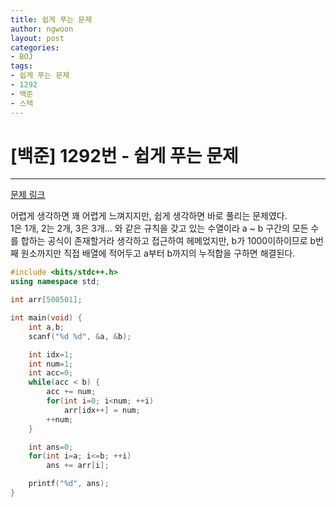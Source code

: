 ```yaml
---
title: 쉽게 푸는 문제
author: ngwoon
layout: post
categories:
- BOJ
tags:
- 쉽게 푸는 문제
- 1292
- 백준
- 스택
---
```


# [백준] 1292번 - 쉽게 푸는 문제
- - -

[문제 링크](https://www.acmicpc.net/problem/1292)

어렵게 생각하면 꽤 어렵게 느껴지지만, 쉽게 생각하면 바로 풀리는 문제였다.<br/>
1은 1개, 2는 2개, 3은 3개... 와 같은 규칙을 갖고 있는 수열이라 a ~ b 구간의 모든 수를 합하는 공식이 존재할거라 생각하고 접근하여 헤메었지만, b가 1000이하이므로 b번째 원소까지만 직접 배열에 적어두고 a부터 b까지의 누적합을 구하면 해결된다.

```cpp
#include <bits/stdc++.h>
using namespace std;

int arr[500501];

int main(void) {
    int a,b;
    scanf("%d %d", &a, &b);

    int idx=1;
    int num=1;
    int acc=0;
    while(acc < b) {
        acc += num;
        for(int i=0; i<num; ++i)
            arr[idx++] = num;
        ++num;
    }

    int ans=0;
    for(int i=a; i<=b; ++i)
        ans += arr[i];

    printf("%d", ans);
}
```